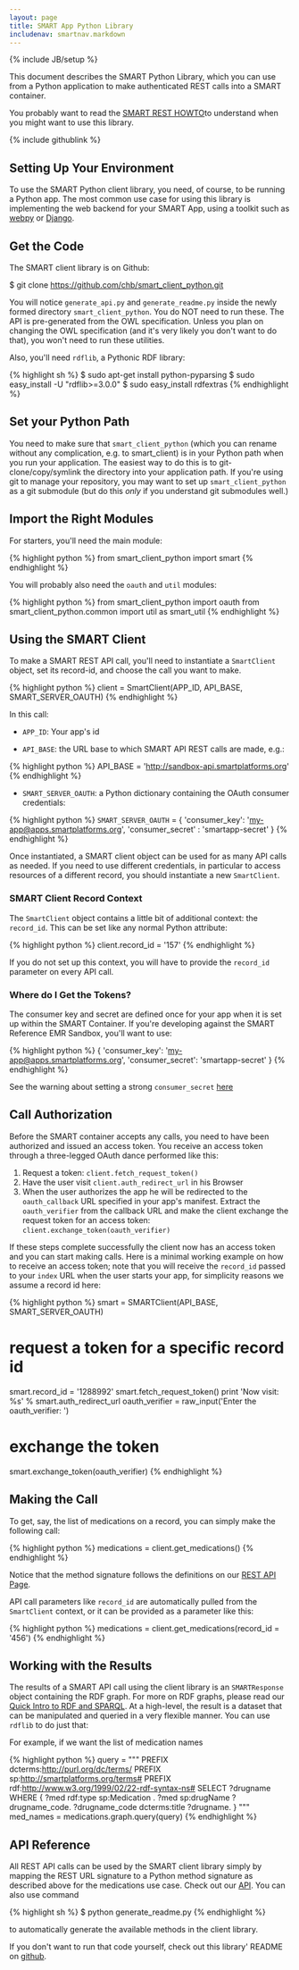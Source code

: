 ```yaml
---
layout: page
title: SMART App Python Library
includenav: smartnav.markdown
---
```

{% include JB/setup %}

<div class='simple_box'>
  <p>
    This document describes the SMART Python Library, which you can use from a
    Python application to make authenticated REST calls into a SMART container.
  </p>
  <p>
    You probably want to read the <a href='/howto/build_a_rest_app/'>SMART REST HOWTO</a>to understand when you might want to use this library.
  </p>
    {% include githublink %}
</div>


## Setting Up Your Environment

To use the SMART Python client library, you need, of course, to be running a
Python app. The most common use case for using this library is implementing the
web backend for your SMART App, using a toolkit such as
[webpy](http://webpy.org/) or [Django](http://djangoproject.com/).


## Get the Code

The SMART client library is on Github:

  $ git clone https://github.com/chb/smart_client_python.git

You will notice `generate_api.py` and `generate_readme.py` inside the newly formed
directory `smart_client_python`. You do NOT need to run these. The API is
pre-generated from the OWL specification. Unless you plan on changing the OWL
specification (and it's very likely you don't want to do that), you won't need
to run these utilities.

Also, you'll need `rdflib`, a Pythonic RDF library:

{% highlight sh %}
  $ sudo apt-get install python-pyparsing
  $ sudo easy_install -U "rdflib>=3.0.0"
  $ sudo easy_install rdfextras
{% endhighlight %}


## Set your Python Path

You need to make sure that `smart_client_python` (which you can rename without any
complication, e.g. to smart_client) is in your Python path when you run your
application. The easiest way to do this is to git-clone/copy/symlink the
directory into your application path. If you're using git to manage your
repository, you may want to set up `smart_client_python` as a git submodule (but
do this _only_ if you understand git submodules well.)


## Import the Right Modules

For starters, you'll need the main module:

{% highlight python %}
  from smart_client_python import smart
{% endhighlight  %}

You will probably also need the `oauth` and `util` modules:

{% highlight python %}
  from smart_client_python import oauth
  from smart_client_python.common import util as smart_util
{% endhighlight  %}


## Using the SMART Client

To make a SMART REST API call, you'll need to instantiate a `SmartClient` object,
set its record-id, and choose the call you want to make.

{% highlight python %}
  client = SmartClient(APP_ID, API_BASE, SMART_SERVER_OAUTH)
{% endhighlight  %}

In this call:

* `APP_ID`: Your app's id

* `API_BASE`: the URL base to which SMART API REST calls are made, e.g.:

{% highlight python %}
    API_BASE = 'http://sandbox-api.smartplatforms.org'
{% endhighlight %}

* `SMART_SERVER_OAUTH`: a Python dictionary containing the OAuth consumer credentials:

{% highlight python %}
  `SMART_SERVER_OAUTH` = {
      'consumer_key': 'my-app@apps.smartplatforms.org',
      'consumer_secret' : 'smartapp-secret'
  }
{% endhighlight %}

Once instantiated, a SMART client object can be used for as many API calls as
needed. If you need to use different credentials, in particular to access
resources of a different record, you should instantiate a new `SmartClient`.


### SMART Client Record Context

The `SmartClient` object contains a little bit of additional context: the
`record_id`. This can be set like any normal Python attribute:

{% highlight python %}
  client.record_id = '157'
{% endhighlight  %}

If you do not set up this context, you will have to provide the `record_id`
parameter on every API call.


### Where do I Get the Tokens?

The consumer key and secret are defined once for your app when it is set up
within the SMART Container. If you're developing against the SMART Reference EMR
Sandbox, you'll want to use:

{% highlight python %}
{
    'consumer_key': 'my-app@apps.smartplatforms.org',
    'consumer_secret': 'smartapp-secret'
}
{% endhighlight  %}

See the warning about setting a strong `consumer_secret`
[here](/howto/build_a_rest_app)


## Call Authorization

Before the SMART container accepts any calls, you need to have been authorized
and issued an access token. You receive an access token through a three-legged
OAuth dance performed like this:

1. Request a token: `client.fetch_request_token()`
2. Have the user visit `client.auth_redirect_url` in his Browser
3. When the user authorizes the app he will be redirected to the `oauth_callback`
   URL specified in your app's manifest. Extract the `oauth_verifier` from the
   callback URL and make the client exchange the request token for an access
   token:
   `client.exchange_token(oauth_verifier)`

If these steps complete successfully the client now has an access token and you
can start making calls. Here is a minimal working example on how to receive an
access token; note that you will receive the `record_id` passed to your `index`
URL when the user starts your app, for simplicity reasons we assume a record id
here:

{% highlight python %}
smart = SMARTClient(API_BASE, SMART_SERVER_OAUTH)

# request a token for a specific record id
smart.record_id = '1288992'
smart.fetch_request_token()
print 'Now visit:  %s' % smart.auth_redirect_url
oauth_verifier = raw_input('Enter the oauth_verifier: ')

# exchange the token
smart.exchange_token(oauth_verifier)
{% endhighlight %}


## Making the Call

To get, say, the list of medications on a record, you can simply make the
following call:

{% highlight python %}
  medications = client.get_medications()
{% endhighlight  %}

Notice that the method signature follows the definitions on our [REST API Page](/reference/rest_api).

API call parameters like `record_id` are automatically pulled from the
`SmartClient` context, or it can be provided as a parameter like this:

{% highlight python %}
  medications = client.get_medications(record_id = '456')
{% endhighlight  %}

## Working with the Results

The results of a SMART API call using the client library is an `SMARTResponse`
object containing the RDF graph. For more on RDF graphs, please read our
[Quick Intro to RDF and SPARQL][rdf intro]. At a high-level, the result is a
dataset that can be manipulated and queried in a very flexible manner. You can
use `rdflib` to do just that:

For example, if we want the list of medication names

{% highlight python %}
  query = """
           PREFIX dcterms:<http://purl.org/dc/terms/>
           PREFIX sp:<http://smartplatforms.org/terms#>
           PREFIX rdf:<http://www.w3.org/1999/02/22-rdf-syntax-ns#>
           SELECT ?drugname
           WHERE {
             ?med rdf:type sp:Medication .
             ?med sp:drugName ?drugname_code.
             ?drugname_code dcterms:title ?drugname.
           }
           """
  med_names = medications.graph.query(query)
{% endhighlight  %}


## API Reference

All REST API calls can be used by the SMART client library simply by mapping the
REST URL signature to a Python method signature as described above for the
medications use case. Check out our [API][]. You can also use command

{% highlight sh %}
  $ python generate_readme.py
{% endhighlight  %}

to automatically generate the available methods in the client library.

If you don't want to run that code yourself, check out this library' README on
[github](http://github.com/chb/smart_client_python).



[SMART REST HOWTO]: /howto/build_a_rest_app/
[rdf intro]: /datamodel/intro_to_rdf
[API]: /reference/rest_api

